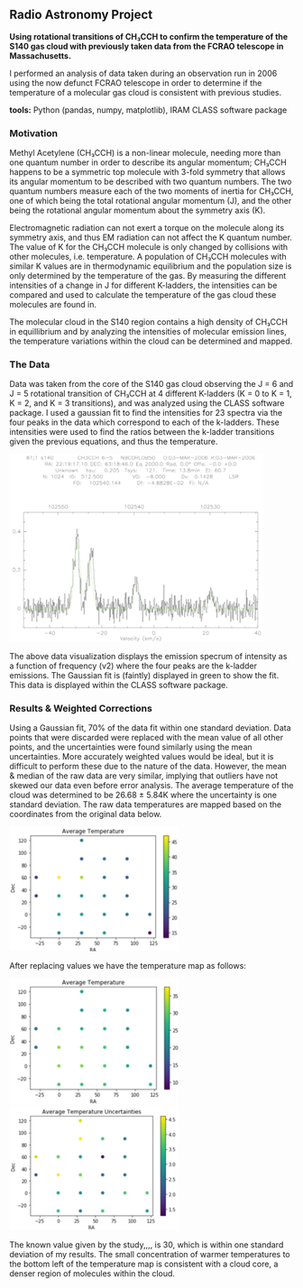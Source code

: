 ## Radio Astronomy Project
 
**Using rotational transitions of CH₃CCH to confirm the temperature of the S140 gas cloud with previously taken data from the FCRAO telescope in Massachusetts.**

I performed an analysis of data taken during an observation run in 2006 using the now defunct FCRAO telescope in order to determine if the temperature of a molecular gas cloud is consistent with previous studies. 

**tools:** Python (pandas, numpy, matplotlib), IRAM CLASS software package

### Motivation
Methyl Acetylene (CH₃CCH) is a non-linear molecule, needing more than one quantum number in order to describe its angular momentum; CH₃CCH happens to be a symmetric top molecule with 3-fold symmetry that allows its angular momentum to be described with two quantum numbers. The two quantum numbers measure each of the two moments of inertia for CH₃CCH, one of which being the total rotational angular momentum (J), and the other being the rotational angular momentum about the symmetry axis (K).

Electromagnetic radiation can not exert a torque on the molecule along its symmetry axis, and thus EM radiation can not affect the K quantum number. The value of K for the CH₃CCH molecule is only changed by collisions with other molecules, i.e. temperature. A population of CH₃CCH molecules with similar K values are in thermodynamic equilibrium and the population size is only determined by the temperature of the gas. By measuring the different intensities of a change in J for different K-ladders, the intensities can be compared and used to calculate the temperature of the gas cloud these molecules are found in.

The molecular cloud in the S140 region contains a high density of CH₃CCH in equillibrium and by analyzing the intensities of molecular emission lines, the temperature variations within the cloud can be determined and mapped.

### The Data
Data was taken from the core of the S140 gas cloud observing the J = 6 and J = 5 rotational transition of CH₃CCH at 4 different K-ladders (K = 0 to K = 1, K = 2, and K = 3 transitions), and was analyzed using the CLASS software package. I used a gaussian fit to find the intensities for 23 spectra via the four peaks in the data which correspond to each of the k-ladders. These intensities were used to find the ratios between the k-ladder transitions given the previous equations, and thus the temperature.

<img src="images/radast.png" width=450>

The above data visualization displays the emission specrum of intensity as a function of frequency (v2) where the four peaks are the k-ladder emissions. The Gaussian fit is (faintly) displayed in green to show the fit. This data is displayed within the CLASS software package.

### Results & Weighted Corrections
Using a Gaussian fit, 70% of the data fit within one standard deviation. Data points that were discarded were replaced with the mean value of all other points, and the uncertainties were found similarly using the mean uncertainties. More accurately weighted values would be ideal, but it is difficult to perform these due to the nature of the data. However, the mean & median of the raw data are very similar, implying that outliers have not skewed our data even before error analysis. The average temperature of the cloud was determined to be 26.68 ± 5.84K where the uncertainty is one standard deviation. 
The raw data temperatures are mapped based on the coordinates from the original data below.

<img src="images/rawavg.png" width=300>

After replacing values we have the temperature map as follows:

<img src="images/avgtemp.png" width=300>
<img src="images/avgtempu.png" width=300>

The known value given by the study,,,, is 30, which is within one standard deviation of my results. The small concentration of warmer temperatures to the bottom left of the temperature map is consistent with a cloud core, a denser region of molecules within the cloud. 
